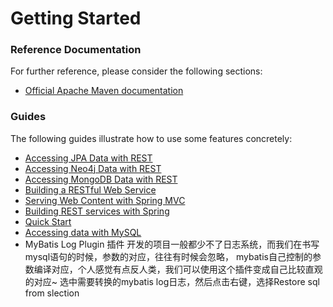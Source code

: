 # Getting Started

### Reference Documentation
For further reference, please consider the following sections:

* [Official Apache Maven documentation](https://maven.apache.org/guides/index.html)

### Guides
The following guides illustrate how to use some features concretely:

* [Accessing JPA Data with REST](https://spring.io/guides/gs/accessing-data-rest/)
* [Accessing Neo4j Data with REST](https://spring.io/guides/gs/accessing-neo4j-data-rest/)
* [Accessing MongoDB Data with REST](https://spring.io/guides/gs/accessing-mongodb-data-rest/)
* [Building a RESTful Web Service](https://spring.io/guides/gs/rest-service/)
* [Serving Web Content with Spring MVC](https://spring.io/guides/gs/serving-web-content/)
* [Building REST services with Spring](https://spring.io/guides/tutorials/bookmarks/)
* [Quick Start](https://github.com/mybatis/spring-boot-starter/wiki/Quick-Start)
* [Accessing data with MySQL](https://spring.io/guides/gs/accessing-data-mysql/)
* MyBatis Log Plugin 插件 开发的项目一般都少不了日志系统，而我们在书写mysql语句的时候，参数的对应，往往有时候会忽略，
  mybatis自己控制的参数编译对应，个人感觉有点反人类，我们可以使用这个插件变成自己比较直观的对应~
  选中需要转换的mybatis log日志，然后点击右键，选择Restore sql from slection
                        
